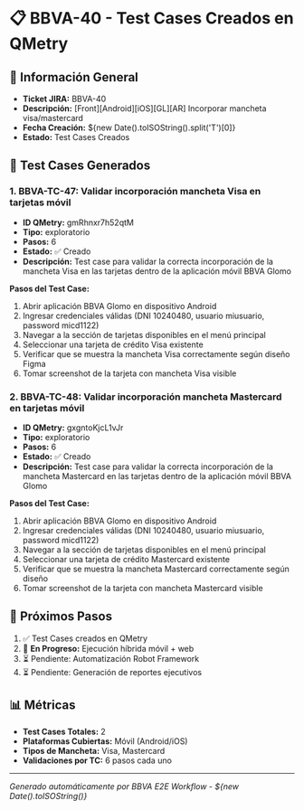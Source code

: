 # 📋 BBVA-40 - Test Cases Creados en QMetry

## 🎯 Información General
- **Ticket JIRA:** BBVA-40
- **Descripción:** [Front][Android][iOS][GL][AR] Incorporar mancheta visa/mastercard
- **Fecha Creación:** ${new Date().toISOString().split('T')[0]}
- **Estado:** Test Cases Creados

## 📱 Test Cases Generados

### 1. BBVA-TC-47: Validar incorporación mancheta Visa en tarjetas móvil
- **ID QMetry:** gmRhnxr7h52qtM
- **Tipo:** exploratorio
- **Pasos:** 6
- **Estado:** ✅ Creado
- **Descripción:** Test case para validar la correcta incorporación de la mancheta Visa en las tarjetas dentro de la aplicación móvil BBVA Glomo

**Pasos del Test Case:**
1. Abrir aplicación BBVA Glomo en dispositivo Android
2. Ingresar credenciales válidas (DNI 10240480, usuario miusuario, password micd1122)
3. Navegar a la sección de tarjetas disponibles en el menú principal
4. Seleccionar una tarjeta de crédito Visa existente
5. Verificar que se muestra la mancheta Visa correctamente según diseño Figma
6. Tomar screenshot de la tarjeta con mancheta Visa visible

### 2. BBVA-TC-48: Validar incorporación mancheta Mastercard en tarjetas móvil
- **ID QMetry:** gxgntoKjcL1vJr
- **Tipo:** exploratorio
- **Pasos:** 6
- **Estado:** ✅ Creado
- **Descripción:** Test case para validar la correcta incorporación de la mancheta Mastercard en las tarjetas dentro de la aplicación móvil BBVA Glomo

**Pasos del Test Case:**
1. Abrir aplicación BBVA Glomo en dispositivo Android
2. Ingresar credenciales válidas (DNI 10240480, usuario miusuario, password micd1122)
3. Navegar a la sección de tarjetas disponibles en el menú principal
4. Seleccionar una tarjeta de crédito Mastercard existente
5. Verificar que se muestra la mancheta Mastercard correctamente según diseño
6. Tomar screenshot de la tarjeta con mancheta Mastercard visible

## 🔗 Próximos Pasos
1. ✅ Test Cases creados en QMetry
2. 🔄 **En Progreso:** Ejecución híbrida móvil + web
3. ⏳ Pendiente: Automatización Robot Framework
4. ⏳ Pendiente: Generación de reportes ejecutivos

## 📊 Métricas
- **Test Cases Totales:** 2
- **Plataformas Cubiertas:** Móvil (Android/iOS)
- **Tipos de Mancheta:** Visa, Mastercard
- **Validaciones por TC:** 6 pasos cada uno

---
*Generado automáticamente por BBVA E2E Workflow - ${new Date().toISOString()}*